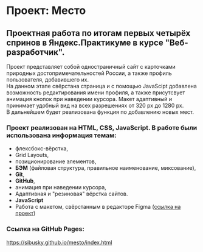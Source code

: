 # Проект: Место

## Проектная работа по итогам первых четырёх спринов в Яндекс.Практикуме в курсе "Веб-разработчик".

Проект представляет собой одностраничный сайт с  карточками природных достопримечательностей России, а также профиль пользователя, добавившего их.  
На данном этапе свёрстана страница и с помощью JavaScipt добавлена возможность редактирования имени профиля, а также присутсвует анимация кнопок при наведении курсора. Макет адаптивный и принимает удобный вид на всех разрешениях от 320 px до 1280 px.  
В дальнейшем будет реализована функция по добавлению новых мест.

### Проект реализован на HTML, CSS, JavaScript. В работе были использована информация темам:

- флексбокс-вёрстка,
- Grid Layouts,
- позиционирование элементов,
- **БЭМ** (файловая структура, правильное наименование, миксование),
- **Git**,
- **GitHub**,
- анимация при наведении курсора,
- Адаптивная и "резиновая" вёрстка сайтов.
- **JavaScript**
- Работа с макетом, свёрстанным в редакторе Figma ([ссылка на проект](https://www.figma.com/file/2cn9N9jSkmxD84oJik7xL7/JavaScript.-Sprint-4?node-id=0%3A1))

### Ссылка на GitHub Pages:

https://sibusky.github.io/mesto/index.html
